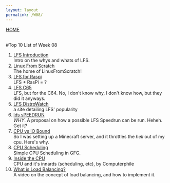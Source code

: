 ```yaml
---
layout: layout
permalink: /W08/
---
```

[HOME](../README.md)

<br>
#Top 10 List of Week 08

1. [LFS Introduction](https://www.youtube.com/watch?v=9TYr1mCzMcg)<br>
Intro on the whys and whats of LFS.
2. [Linux From Scratch](https://www.linuxfromscratch.org/lfs/view/10.1/)<br>
The home of LinuxFromScratch! 
3. [LFS for Raspi](https://intestinate.com/pilfs/)<br>
LFS + RasPi = ?
4. [LFS C65](https://github.com/cliffordcarnmo/c64-devkit)<br>
LFS, but for the C64. No, I don't know why, I don't know how, but they did it anyways.
5. [LFS DistroWatch](https://distrowatch.com/table.php?distribution=lfs)<br>
a site detailing LFS' popularity
6. [lds sPEEDRUN](https://rachelbythebay.com/w/2020/04/11/pengrun/)<br>
*WHY*. A proposal on how a possible LFS Speedrun can be run. Heheh. Get it?
7. [CPU vs IO Bound](https://stackoverflow.com/questions/868568/what-do-the-terms-cpu-bound-and-i-o-bound-mean)<br>
So I was setting up a Minecraft server, and it throttles the *hell* out of my cpu. Here's why.
8. [CPU Scheduling](https://www.geeksforgeeks.org/cpu-scheduling-in-operating-systems/)<br>
Simple CPU Scheduling in GFG.
9. [Inside the CPU](https://www.youtube.com/watch?v=IAkj32VPcUE)<br>
CPU and it's innards (scheduling, etc), by Computerphile
10. [What is Load Balancing?](https://www.youtube.com/watch?v=gMIslJN44P0)<br>
A video on the concept of load balancing, and how to implement it.
